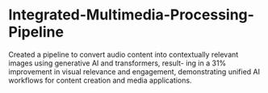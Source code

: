 # Integrated-Multimedia-Processing-Pipeline
Created a pipeline to convert audio content into contextually relevant images using generative AI and transformers, result- ing in a 31% improvement in visual relevance and engagement, demonstrating unified AI workflows for content creation and media applications.
